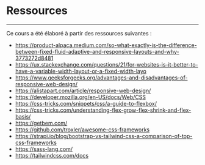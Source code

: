 # Ressources
<Hr />

Ce cours a été élaboré à partir des ressources suivantes :

<div class="text-sm">

* https://product-alpaca.medium.com/so-what-exactly-is-the-difference-between-fixed-fluid-adaptive-and-responsive-layouts-and-why-3773272d8481
* https://ux.stackexchange.com/questions/21/for-websites-is-it-better-to-have-a-variable-width-layout-or-a-fixed-width-layo
* https://www.geeksforgeeks.org/advantages-and-disadvantages-of-responsive-web-design/
* https://alistapart.com/article/responsive-web-design/
* https://developer.mozilla.org/en-US/docs/Web/CSS
* https://css-tricks.com/snippets/css/a-guide-to-flexbox/
* https://css-tricks.com/understanding-flex-grow-flex-shrink-and-flex-basis/
* https://getbem.com/
* https://github.com/troxler/awesome-css-frameworks
* https://strapi.io/blog/bootstrap-vs-tailwind-css-a-comparison-of-top-css-frameworks
* https://sass-lang.com/
* https://tailwindcss.com/docs
</div>